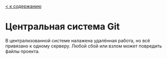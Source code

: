 [< к содержанию](./readme.md)

# Центральная система **Git**

В централизованной системе налажена удалённая работа, но всё привязано к одному серверу. Любой сбой или взлом может повредить файлы проекта.